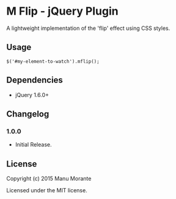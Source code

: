 M Flip - jQuery Plugin
=============================

A lightweight implementation of the 'flip' effect using CSS styles.

Usage
------

	$('#my-element-to-watch').mflip();

Dependencies
------------

* jQuery 1.6.0+


Changelog
---------

### 1.0.0
* Initial Release.

License
-------
Copyright (c) 2015 Manu Morante

Licensed under the MIT license.
